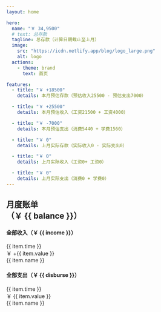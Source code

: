 ```yaml
---
layout: home

hero:
  name: "￥ 34,9500"
  # text: 总存款
  tagline: 总存款（计算日期截止至上月）
  image:
    src: "https://icdn.netlify.app/blog/logo_large.png"
    alt: logo
  actions:
    - theme: brand
      text: 首页

features:
  - title: "￥ +18500"
    details: 本月预估存款（预估收入25500 - 预估支出7000）

  - title: "￥ +25500"
    details: 本月预估收入（工资21500 + 工资4000）

  - title: "￥ -7000"
    details: 本月预估支出（消费5440 + 学费1560）

  - title: "￥ 0"
    details: 上月实际存款（实际收入0 - 实际支出0）

  - title: "￥ 0"
    details: 上月实际收入（工资0+ 工资0）

  - title: "￥ 0"
    details: 上月实际支出（消费0 + 学费0）
---
```


<script setup>
import { ref, computed } from 'vue'
const incomeList = [
    {
        name: '月度工资（待缴）',
        value: 4000,
        time: '2024年1月10日'
    },
    {
        name: '基本工资（上缴）',
        value: 2000,
        time: '2024年1月10日'
    },
    {
        name: '基本工资（取现）',
        value: 6900,
        time: '2024年1月10日'
    },
]
const disburseList = [
    {
        name: '上月支出',
        value: -6400,
        time: '2023年12月'
    },
    {
        name: '预留现金',
        value: -600,
        time: '2023年12月'
    }
]
const income = computed(() => {
    let _income = incomeList.length == 0 ? 0 
    : incomeList.map(item => item.value).reduce((accumulator, current) => accumulator + current) 
    return _income > 0 ? `+${_income}` : '0'
})
const disburse = computed(() => {
  let _disburse = disburseList.length == 0 ? 0 
    : disburseList.map(item => item.value).reduce((accumulator, current) => accumulator + current) 
    return `${_disburse}`
})
const balance = computed(() => {
    let _income = incomeList.length == 0 ? 0 
    : incomeList.map(item => item.value).reduce((accumulator, current) => accumulator + current) 
    let _disburse = disburseList.length == 0 ? 0 
    : disburseList.map(item => item.value).reduce((accumulator, current) => accumulator + current) 
    let _balance = _income + _disburse
    return _balance > 0 ? `+${_balance}` : '0'
})
</script>

<div :class="$style.layout">
    <h2 :class="$style.h2">
        <div>月度账单</div>
        <div :class="$style.h4">（￥ {{ balance }}）</div>
    </h2>
    <h4 :class="$style.h4">全部收入（￥ {{ income }}）</h4>
    <div :class="$style.item" v-for="item in incomeList">
        <div :class="$style.name">{{ item.time }}</div>
        <div :class="$style.value">￥ +{{ item.value }}</div>
        <div :class="$style.name">{{ item.name }}</div>
    </div>
    <h4 :class="$style.h4">全部支出（￥ {{ disburse }}）</h4>
    <div :class="$style.item" v-for="item in disburseList">
        <div :class="$style.name">{{ item.time }}</div>
        <div :class="$style.value">￥ {{ item.value }}</div>
        <div :class="$style.name">{{ item.name }}</div>
    </div>
</div>

<style module>
.layout {
    margin:0 12vw;
    display: flex;
    flex-direction: column;
    justify-content: flex-start;
    align-items: flex-start;
}
.h2 {
    margin: 20px 0 5px;
    display: flex;
    flex-direction: row;
    justify-content: flex-start;
    align-items: center;
    font-size: 20px;
    font-weight: bold;
    color: #333333;
}
.h4 {
    margin: 10px 0 5px;
    font-size: 16px;
    font-weight: bold;
    color: #333333;
}
.item {
    width: 100%;
    margin: 5px 0;
    display: flex;
    flex-direction: row;
    justify-content: space-between;
    align-items: center;
    background-color: aliceblue;
    border: 1px dashed #ccc;
}
.name {
    height: 100%;
    padding: 8px 10px;
    flex: 1;
    display: flex;
    justify-content: scenter;
    align-items: center;
    font-size: 15px;
    font-weight: 500;
    text-align: center;
    color: #333333;
}
.value {
    height: 100%;
    padding: 8px 10px;
    flex: 1;
    border-left: 1px dashed #ccc;
    border-right: 1px dashed #ccc;
    display: flex;
    flex-direction: row;
    justify-content: scenter;
    align-items: center;
    font-size: 15px;
    font-weight: 500;
    text-align: center;
    color: #333333;
}
</style>
